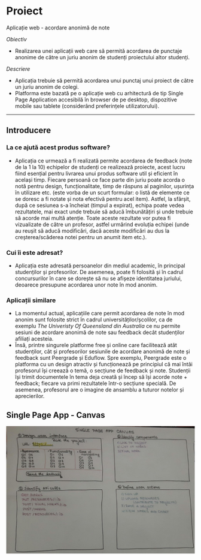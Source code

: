 # Proiect
Aplicație web - acordare anonimă de note

*Obiectiv*
- Realizarea unei aplicații web care să permită acordarea de punctaje anonime de către un juriu anonim de studenți proiectului altor studenți.

*Descriere*
- Aplicația trebuie să permită acordarea unui punctaj unui proiect de către un juriu anonim de colegi.
- Platforma este bazată pe o aplicație web cu arhitectură de tip Single Page Application accesibilă în browser de pe desktop, dispozitive mobile sau tablete (considerând preferințele utilizatorului).

------------------------------------------------------------------------------------

## Introducere
### La ce ajută acest produs software?
- Aplicația ce urmează a fi realizată permite acordarea de feedback (note de la 1 la 10) echipelor de studenți ce realizează proiecte, acest lucru fiind esențial pentru livrarea unui produs software util și eficient în același timp. Fiecare persoană ce face parte din juriu poate acorda o notă pentru design, funcționalitate, timp de răspuns al paginilor, ușurința în utilizare etc. (este vorba de un scurt formular: o listă de elemente ce se doresc a fi notate și nota efectivă pentru acel item). Astfel, la sfârșit, după ce sesiunea s-a încheiat (timpul a expirat), echipa poate vedea rezultatele, mai exact unde trebuie să aducă îmbunătățiri și unde trebuie să acorde mai multă atenție. Toate aceste rezultate vor putea fi vizualizate de către un profesor, astfel urmărind evoluția echipei (unde au reușit să aducă modificări, dacă aceste modificări au dus la creșterea/scăderea notei pentru un anumit item etc.).

### Cui îi este adresat?
- Aplicația este adresată persoanelor din mediul academic, în principal studenților și profesorilor. De asemenea, poate fi folosită și în cadrul concursurilor în care se dorește să nu se afișeze identitatea juriului, deoarece presupune acordarea unor note în mod anonim.

### Aplicații similare
- La momentul actual, aplicațiile care permit acordarea de note în mod anonim sunt folosite strict în cadrul universităților/școlilor, ca de exemplu _The Univeristy Of Queensland din Australia_ ce nu permite sesiuni de acordare anonimă de note sau feedback decât studenților afiliați acesteia.
- Însă, printre singurele platforme free și online care facilitează atât studenților, cât și profesorilor sesiunile de acordare anonimă de note și feedback sunt Peergrade și Eduflow. Spre exemplu, Peergrade este o platforma cu un design atractiv și funcționează pe principiul că mai întâi profesorul își creează o temă, o secțiune de feedback și note. Studenții își trimit documentele în tema deja creată și încep să își acorde note + feedback; fiecare va primi rezultatele într-o secțiune specială. De asemenea, profesorul are o imagine de ansamblu a tuturor notelor și aprecierilor.

## Single Page App - Canvas
![Canvas](https://raw.githubusercontent.com/cloudyvelopers/Proiect/master/img_doc/canvas.png)
